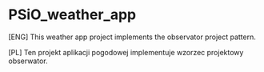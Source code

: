 # PSiO_weather_app
[ENG] This weather app project implements the observator project pattern.

[PL] Ten projekt aplikacji pogodowej implementuje wzorzec projektowy obserwator.
